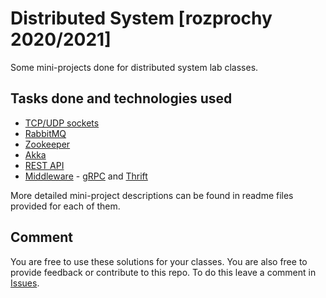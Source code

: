 # Distributed System \[rozprochy 2020/2021]
Some mini-projects done for distributed system lab classes.

## Tasks done and technologies used
- [TCP/UDP sockets](Sockets-TCP-UDP)
- [RabbitMQ](RabbitMQ)
- [Zookeeper](Zookeeper)
- [Akka](Akka)
- [REST API](REST)
- [Middleware](Middleware) - [gRPC](Middleware/gRPC-homework) 
  and [Thrift](Middleware/Thrift-homework)  
  
More detailed mini-project descriptions can be found in readme files provided for each of them.

## Comment
You are free to use these solutions for your classes. You are also free to provide feedback or contribute 
to this repo. To do this leave a comment in [Issues](https://github.com/xenoteo/Distributed-Systems/issues/1).